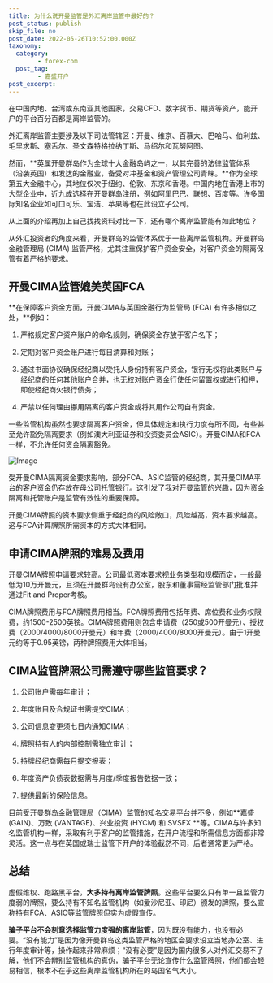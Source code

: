 ```yaml
---
title: 为什么说开曼监管是外汇离岸监管中最好的？
post_status: publish
skip_file: no
post_date: 2022-05-26T10:52:00.000Z
taxonomy:
  category:
        - forex-com
  post_tag:
        - 嘉盛开户
post_excerpt: 
---
```

在中国内地、台湾或东南亚其他国家，交易CFD、数字货币、期货等资产，能开户的平台百分百都是离岸监管的。

外汇离岸监管主要涉及以下司法管辖区：开曼、维京、百慕大、巴哈马、伯利兹、毛里求斯、塞舌尔、圣文森特格拉纳丁斯、马绍尔和瓦努阿图。

然而，**英属开曼群岛作为全球十大金融岛屿之一，以其完善的法律监管体系（沿袭英国）和发达的金融业，备受对冲基金和资产管理公司青睐。**作为全球第五大金融中心，其地位仅次于纽约、伦敦、东京和香港。中国内地在香港上市的大型企业中，近九成选择在开曼群岛注册，例如阿里巴巴、联想、百度等。许多国际知名企业如可口可乐、宝洁、苹果等也在此设立子公司。

从上面的介绍再加上自己找找资料对比一下，还有哪个离岸监管能有如此地位？

从外汇投资者的角度来看，开曼群岛的监管体系优于一些离岸监管机构。开曼群岛金融管理局 (CIMA) 监管严格，尤其注重保护客户资金安全，对客户资金的隔离保管有着严格的要求。

## 开曼CIMA监管媲美英国FCA

**在保障客户资金方面，开曼CIMA与英国金融行为监管局 (FCA) 有许多相似之处，**例如：

1. 严格规定客户资产账户的命名规则，确保资金存放于客户名下；

1. 定期对客户资金账户进行每日清算和对账；

1. 通过书面协议确保经纪商以受托人身份持有客户资金，银行无权将此类账户与经纪商的任何其他账户合并，也无权对账户资金行使任何留置权或进行扣押，即使经纪商欠银行债务；

1. 严禁以任何理由挪用隔离的客户资金或将其用作公司自有资金。

一些监管机构虽然也要求隔离客户资金，但具体规定和执行力度有所不同，有些甚至允许豁免隔离要求（例如澳大利亚证券和投资委员会ASIC）。开曼CIMA和FCA一样，不允许任何资金隔离豁免。

![Image](https://prod-files-secure.s3.us-west-2.amazonaws.com/39ed1227-6d7d-4570-be36-9ccd4a2c4241/bd849744-3fcb-4a37-8312-357962c8f065/image.png?X-Amz-Algorithm=AWS4-HMAC-SHA256&X-Amz-Content-Sha256=UNSIGNED-PAYLOAD&X-Amz-Credential=ASIAZI2LB466R7ZUUTW3%2F20250425%2Fus-west-2%2Fs3%2Faws4_request&X-Amz-Date=20250425T221352Z&X-Amz-Expires=3600&X-Amz-Security-Token=IQoJb3JpZ2luX2VjEJ7%2F%2F%2F%2F%2F%2F%2F%2F%2F%2FwEaCXVzLXdlc3QtMiJIMEYCIQCO%2Fys6mSXyBuAjlxpLo95lHeFwJ%2BNvjggGaf18LIh65wIhANu%2Fv7iG8bNN6R9vjWfgDHujXiauppaNTRMbzS27vR%2BGKv8DCDcQABoMNjM3NDIzMTgzODA1IgyuWrKHPv77u7lVdlYq3AO7d7wcRxf4Cfu%2FWVjbQcOon1RWS1IBRfWoW2HbX0PY%2FolxJ0WHJKafSeW1KojXzhvQ75CN3VP2h9pHH1Wpcf0QUax%2FVZGW5O94cOADHqzUp1bMNtAB3SYAQGhAg8%2F0f50OqhRqN8saoMkbgI1xDJRarasaFgehPmobNNoQ2DS7s5Ze5X9LhADDwvT00D%2FdO4h32h%2FETGQhAzGtF2AZozWMBoytHkaYTo8%2B15%2F8P1AVRfL3GTYLPpgjcWkFMuAtQaBOCs6S%2B4iRBbSa7llDjy59VFblyDGWKf72kNfDjbSgnJdOJj4WMLLXDPYJ1YLvIsWVfADgemuHP3lQZUWXt5lDa2T0%2F0rif2wcYnZsC63fJ2lJSwKWkgQ5k8oLi76HgMweuoDDzMJr2Mc6sLh9TBm4bsHtXWlvQXx3Xh684QAHasnaKo6SQhLBNoRcPmYoaog2rpdmDsberYZNWsrwtkjQ%2BwYbETgK1JwMg1JazvMqGK0au8NkSUTRJ9ijxhI7TFsSQMj3CnM4kSZqgeIXGpyuqCmjU2vaZeeg9G0DBeZZfiZNbXQ4EU8f6dV03l7yL1PHz0JxYOetVTeUlZHsdVFVJynv7f8EdCQP27CbYqozO65ADNfyuz2hGKIGSDDIhbDABjqkAfaxwZnNTJFXTukMh%2FDwuQkzLJXkDb7WdjApbIdpSeHg5llTgZZlShFhZhEa5LeXlLBqyfPAtBOrEi%2FGFkTGfMXbs2BM0vBc1IKcH%2Bv5hCX3O3ha5IgimSkKLk8M%2FswJfXfvx75KLVNglcJy2tCJgogNeq%2FFrFyUQePp2Y8S1I1Cx5035NyMSHIfw3MscTFWhFfhuJYCVzMd9bkGp1601NS%2BvYla&X-Amz-Signature=c4a3c3f166239e732b1ab2446b9573d76f0d9792eaa855842af4e5d27a6ab364&X-Amz-SignedHeaders=host&x-id=GetObject)

受开曼CIMA隔离资金要求影响，部分FCA、ASIC监管的经纪商，其开曼CIMA平台的客户资金仍存放在母公司托管银行。这引发了我对开曼监管的兴趣，因为资金隔离和托管账户是监管有效性的重要保障。

开曼CIMA牌照的资本要求侧重于经纪商的风险敞口，风险越高，资本要求越高。这与FCA计算牌照所需资本的方式大体相同。

## **申请CIMA牌照的难易及费用**

开曼CIMA牌照申请要求较高。公司最低资本要求视业务类型和规模而定，一般最低为10万开曼元，且须在开曼群岛设有办公室，股东和董事需经监管部门批准并通过Fit and Proper考核。

CIMA牌照费用与FCA牌照费用相当。FCA牌照费用包括年费、席位费和业务权限费，约1500-2500英镑。CIMA牌照费用则包含申请费（250或500开曼元）、授权费（2000/4000/8000开曼元）和年费（2000/4000/8000开曼元）。由于1开曼元约等于0.95英镑，两种牌照费用大体相当。

## CIMA监管牌照公司需遵守哪些监管要求？

1. 公司账户需每年审计；

1. 年度账目及合规证书需提交CIMA；

1. 公司信息变更须七日内通知CIMA；

1. 牌照持有人的内部控制需独立审计；

1. 持牌经纪商需每月提交报表；

1. 年度资产负债表数据需与月度/季度报告数据一致；

1. 提供最新的保险信息。

目前受开曼群岛金融管理局（CIMA）监管的知名交易平台并不多，例如**嘉盛 (GAIN)、万致 (VANTAGE)、兴业投资 (HYCM) 和 SVSFX **等。CIMA与许多知名监管机构一样，采取有利于客户的监管措施，在开户流程和所需信息方面都非常灵活。这一点与在英国或瑞士监管下开户的体验截然不同，后者通常更为严格。

## 总结

虚假维权、跑路黑平台，**大多持有离岸监管牌照**。这些平台要么只有单一且监管力度弱的牌照，要么持有不知名监管机构（如爱沙尼亚、印尼）颁发的牌照，要么宣称持有FCA、ASIC等监管牌照但实为虚假宣传。

**骗子平台不会刻意选择监管力度强的离岸监管**，因为既没有能力，也没有必要。“没有能力”是因为像开曼群岛这类监管严格的地区会要求设立当地办公室、进行年度审计等，操作起来非常麻烦；“没有必要”是因为国内很多人对外汇交易不了解，他们不会辨别监管机构的真伪，骗子平台无论宣传什么监管牌照，他们都会轻易相信，根本不在乎这些离岸监管机构所在的岛国名气大小。